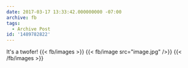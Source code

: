 ```yaml
---
date: 2017-03-17 13:33:42.000000000 -07:00
archive: fb
tags: 
  - Archive Post
id: '1489782822'
---
```


It's a twofer!
{{< fb/images >}}
{{< fb/image src="image.jpg" />}}
{{< /fb/images >}}
